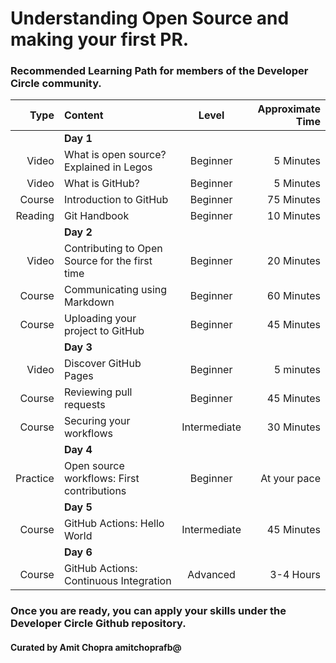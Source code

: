 # Understanding Open Source and making your first PR.
### Recommended Learning Path for members of the Developer Circle community.

| Type| Content | Level | Approximate Time |
| ---: | :--- | :---: | ---: |
| | **Day 1** | | |
| Video | What is open source? Explained in Legos | Beginner | 5 Minutes
| Video | What is GitHub? | Beginner | 5 Minutes |
| Course | Introduction to GitHub | Beginner | 75 Minutes|
| Reading | Git Handbook | Beginner | 10 Minutes |
| | **Day 2** | | |
| Video | Contributing to Open Source for the first time | Beginner | 20 Minutes |
| Course | Communicating using Markdown| Beginner | 60 Minutes |
| Course | Uploading your project to GitHub | Beginner | 45 Minutes |
| | **Day 3** | | |
| Video| Discover GitHub Pages | Beginner | 5 minutes |
| Course | Reviewing pull requests | Beginner | 45 Minutes |
| Course | Securing your workflows | Intermediate | 30 Minutes |
| | **Day 4** | | |
| Practice | Open source workflows: First contributions | Beginner| At your pace |
| | **Day 5** | | |\| Course | Connect the dots in a GitHub repository | Intermediate | 30 Minutes | 
| Course | GitHub Actions: Hello World | Intermediate | 45 Minutes |
| | **Day 6** | | |
| Course | GitHub Actions: Continuous Integration | Advanced | 3-4 Hours |

### Once you are ready, you can apply your skills under the Developer Circle Github repository.

#### Curated  by Amit Chopra amitchoprafb@ 
